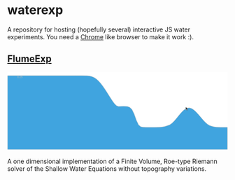 # waterexp

A repository for hosting (hopefully several) interactive JS water experiments. You need a [Chrome](http://www.google.cl/chrome/browser/desktop/index.html) like browser to make it work :).


## [FlumeExp](https://jgalazm.github.io/flumeexp.html)
[![FlumeExp preview](flumeexp/snapshots/snap1.png)](https://jgalazm.github.io/swe1d.html)

A one dimensional implementation of a Finite Volume, Roe-type Riemann solver of the Shallow Water Equations without topography variations.
